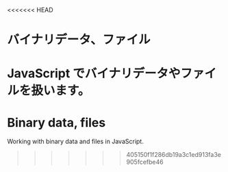 <<<<<<< HEAD
# バイナリデータ、ファイル

JavaScript でバイナリデータやファイルを扱います。
=======
# Binary data, files

Working with binary data and files in JavaScript.
>>>>>>> 405150f1f286db19a3c1ed913fa3e905fcefbe46
